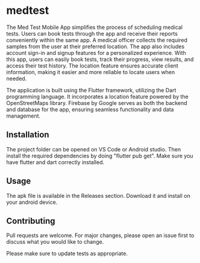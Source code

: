 # medtest
The Med Test Mobile App simplifies the process of scheduling medical tests. Users can book tests through the app and receive their reports conveniently within the same app. A medical officer collects the required samples from the user at their preferred location. The app also includes account sign-in and signup features for a personalized experience. With this app, users can easily book tests, track their progress, view results, and access their test history. The location feature ensures accurate client information, making it easier and more reliable to locate users when needed.

The application is built using the Flutter framework, utilizing the Dart programming language. It incorporates a location feature powered by the OpenStreetMaps library. Firebase by Google serves as both the backend and database for the app, ensuring seamless functionality and data management.

## Installation

The project folder can be opened on VS Code or Android studio. Then install the required dependencies by doing "flutter pub get". Make sure you have flutter and dart correctly installed.



## Usage

The apk file is available in the Releases section. Download it and install on your android device.


## Contributing

Pull requests are welcome. For major changes, please open an issue first
to discuss what you would like to change.

Please make sure to update tests as appropriate.

